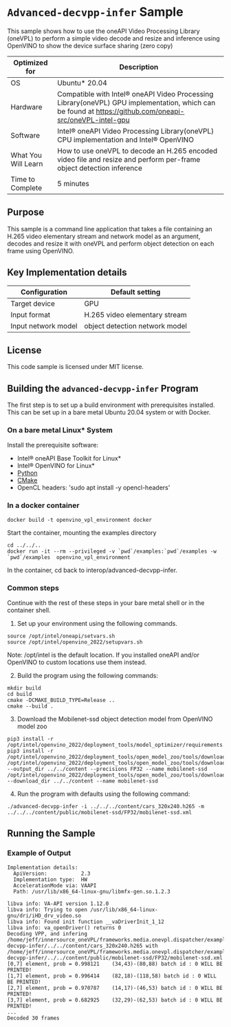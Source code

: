 # `Advanced-decvpp-infer` Sample

This sample shows how to use the oneAPI Video Processing Library (oneVPL) to
perform a simple video decode and resize and inference using OpenVINO to show the device surface sharing (zero copy)

| Optimized for    | Description
|----------------- | ----------------------------------------
| OS               | Ubuntu* 20.04
| Hardware         | Compatible with Intel® oneAPI Video Processing Library(oneVPL) GPU implementation, which can be found at https://github.com/oneapi-src/oneVPL-intel-gpu 
| Software         | Intel® oneAPI Video Processing Library(oneVPL) CPU implementation and Intel® OpenVINO
| What You Will Learn | How to use oneVPL to decode an H.265 encoded video file and resize and perform per-frame object detection inference
| Time to Complete | 5 minutes


## Purpose

This sample is a command line application that takes a file containing an H.265
video elementary stream and network model as an argument, decodes and resize it with oneVPL and perform 
object detection on each frame using OpenVINO.


## Key Implementation details

| Configuration       | Default setting
| ------------------  | ----------------------------------
| Target device       | GPU
| Input format        | H.265 video elementary stream
| Input network model | object detection network model

## License

This code sample is licensed under MIT license.


## Building the `advanced-decvpp-infer` Program

The first step is to set up a build environment with prerequisites installed.  
This can be set up in a bare metal Ubuntu 20.04 system or with Docker. 

### On a bare metal Linux* System

Install the prerequisite software:

   - Intel® oneAPI Base Toolkit for Linux*
   - Intel® OpenVINO for Linux*
   - [Python](http://python.org)
   - [CMake](https://cmake.org)
   - OpenCL headers: 'sudo apt install -y opencl-headers' 

### In a docker container

```
docker build -t openvino_vpl_environment docker
```

Start the container, mounting the examples directory
```
cd ../../..
docker run -it --rm --privileged -v `pwd`/examples:`pwd`/examples -w `pwd`/examples  openvino_vpl_environment
```
In the container, cd back to interop/advanced-decvpp-infer.  


### Common steps
Continue with the rest of these steps in your bare metal shell or in the container shell.

1. Set up your environment using the following commands.

```
source /opt/intel/oneapi/setvars.sh
source /opt/intel/openvino_2022/setupvars.sh
```

Note: /opt/intel is the default location.  If you installed oneAPI and/or OpenVINO
to custom locations use them instead. 
 

2. Build the program using the following commands:

```
mkdir build
cd build
cmake -DCMAKE_BUILD_TYPE=Release ..
cmake --build .
```

3. Download the Mobilenet-ssd object detection model from OpenVINO model zoo

```
pip3 install -r /opt/intel/openvino_2022/deployment_tools/model_optimizer/requirements.txt
pip3 install -r /opt/intel/openvino_2022/deployment_tools/open_model_zoo/tools/downloader/requirements.in
/opt/intel/openvino_2022/deployment_tools/open_model_zoo/tools/downloader/downloader.py --output_dir ../../content --precisions FP32 --name mobilenet-ssd
/opt/intel/openvino_2022/deployment_tools/open_model_zoo/tools/downloader/converter.py --download_dir ../../content --name mobilenet-ssd
```

4. Run the program with defaults using the following command:

```
./advanced-decvpp-infer -i ../../../content/cars_320x240.h265 -m ../../../content/public/mobilenet-ssd/FP32/mobilenet-ssd.xml 
```




## Running the Sample

### Example of Output

```
Implementation details:
  ApiVersion:           2.3  
  Implementation type:  HW
  AccelerationMode via: VAAPI
  Path: /usr/lib/x86_64-linux-gnu/libmfx-gen.so.1.2.3

libva info: VA-API version 1.12.0
libva info: Trying to open /usr/lib/x86_64-linux-gnu/dri/iHD_drv_video.so
libva info: Found init function __vaDriverInit_1_12
libva info: va_openDriver() returns 0
Decoding VPP, and infering /home/jeff/innersource_oneVPL/frameworks.media.onevpl.dispatcher/examples/interop/advanced-decvpp-infer/../../content/cars_320x240.h265 with /home/jeff/innersource_oneVPL/frameworks.media.onevpl.dispatcher/examples/interop/advanced-decvpp-infer/../../content/public/mobilenet-ssd/FP32/mobilenet-ssd.xml
[0,7] element, prob = 0.998121    (34,43)-(80,88) batch id : 0 WILL BE PRINTED!
[1,7] element, prob = 0.996414    (82,18)-(118,58) batch id : 0 WILL BE PRINTED!
[2,7] element, prob = 0.970787    (14,17)-(46,53) batch id : 0 WILL BE PRINTED!
[3,7] element, prob = 0.682925    (32,29)-(62,53) batch id : 0 WILL BE PRINTED!
...
Decoded 30 frames
```
